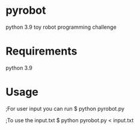 # pyrobot
python 3.9 toy robot programming challenge

# Requirements
python 3.9

# Usage
;For user input you can run
$ python pyrobot.py

;To use the input.txt
$ python pyrobot.py < input.txt
